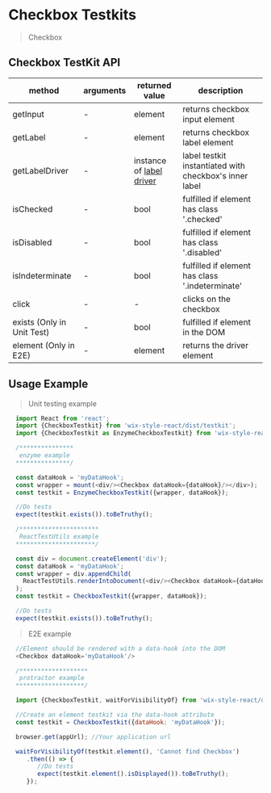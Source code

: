 # Checkbox Testkits

> Checkbox

## Checkbox TestKit API

| method                     | arguments | returned value                           | description                              |
| -------------------------- | --------- | ---------------------------------------- | ---------------------------------------- |
| getInput                   | -         | element                                  | returns checkbox input element           |
| getLabel                   | -         | element                                  | returns checkbox label element           |
| getLabelDriver             | -         | instance of [label driver](https://wix-wix-style-react.surge.sh/?selectedKind=Core&selectedStory=Label&full=0&down=0&left=1&panelRight=0) | label testkit instantiated with checkbox's inner label |
| isChecked                  | -         | bool                                     | fulfilled if element has class '.checked' |
| isDisabled                 | -         | bool                                     | fulfilled if element has class '.disabled' |
| isIndeterminate            | -         | bool                                     | fulfilled if element has class '.indeterminate' |
| click                      | -         | -                                        | clicks on the checkbox                   |
| exists (Only in Unit Test) | -         | bool                                     | fulfilled if element in the DOM          |
| element (Only in E2E)      | -         | element                                  | returns the driver element               |

## Usage Example

> Unit testing example

```javascript
  import React from 'react';
  import {CheckboxTestkit} from 'wix-style-react/dist/testkit';
  import {CheckboxTestkit as EnzymeCheckboxTestkit} from 'wix-style-react/dist/testkit/enzyme';

  /***************
   enzyme example
  ***************/

  const dataHook = 'myDataHook';
  const wrapper = mount(<div/><Checkbox dataHook={dataHook}/></div>);
  const testkit = EnzymeCheckboxTestkit({wrapper, dataHook});

  //Do tests
  expect(testkit.exists()).toBeTruthy();

  /**********************
   ReactTestUtils example
  **********************/

  const div = document.createElement('div');
  const dataHook = 'myDataHook';
  const wrapper = div.appendChild(
    ReactTestUtils.renderIntoDocument(<div/><Checkbox dataHook={dataHook}/></div>, {dataHook})
  );
  const testkit = CheckboxTestkit({wrapper, dataHook});

  //Do tests
  expect(testkit.exists()).toBeTruthy();
```
> E2E example

```javascript
  //Element should be rendered with a data-hook into the DOM
  <Checkbox dataHook='myDataHook'/>

  /*******************
   protractor example
  *******************/

  import {CheckboxTestkit, waitForVisibilityOf} from 'wix-style-react/dist/testkit/protractor';

  //Create an element testkit via the data-hook attribute
  const testkit = CheckboxTestkit({dataHook: 'myDataHook'});

  browser.get(appUrl); //Your application url

  waitForVisibilityOf(testkit.element(), 'Cannot find Checkbox')
     .then(() => {
        //Do tests
        expect(testkit.element().isDisplayed()).toBeTruthy();
     });
```
